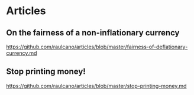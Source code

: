 # Articles

## On the fairness of a non-inflationary currency
https://github.com/raulcano/articles/blob/master/fairness-of-deflationary-currency.md

## Stop printing money!
https://github.com/raulcano/articles/blob/master/stop-printing-money.md